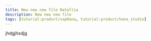 ```yaml
---
title: New new new file Natallia
description: New new new file
tags: [tutorial:product/sapHana, tutorial:product/hana_studio]
---
```


jhdgjhsdjg
